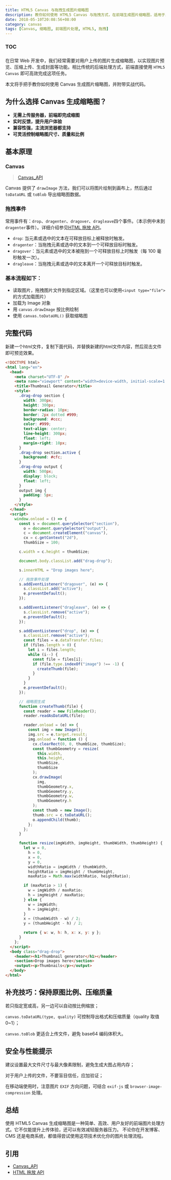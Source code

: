 ```yaml
---
title: HTML5 Canvas 与拖拽生成图片缩略图
description: 教你如何使用 HTML5 Canvas 与拖拽方式，在前端生成图片缩略图，适用于上传预览、封面生成、图片压缩等场景。附完整代码与常见注意事项。
date: 2018-05-10T20:08:56+08:00
category: canvas
tags: [Canvas, 缩略图, 前端图片处理, HTML5, 拖拽]
---
```


### TOC

###

在日常 Web 开发中，我们经常需要对用户上传的图片生成缩略图，以实现图片预览、压缩上传、生成封面等功能。相比传统的后端处理方式，前端直接使用 `HTML5 Canvas` 即可高效完成这项任务。

本文将手把手教你如何使用 Canvas 生成图片缩略图，并附带实战代码。

## 为什么选择 Canvas 生成缩略图？

- **无需上传服务器，前端即完成缩图**
- **实时反馈，提升用户体验**
- **兼容性强，主流浏览器都支持**
- **可灵活控制缩略图尺寸、质量和比例**

## 基本原理

### Canvas

> [Canvas_API](https://developer.mozilla.org/zh-CN/docs/Web/API/Canvas_API)

Canvas 提供了 `drawImage` 方法，我们可以将图片绘制到画布上，然后通过 `toDataURL` 或 `toBlob` 导出缩略图数据。

### 拖拽事件
常用事件有：`drop`、`dragenter`、`dragover`、`dragleave`四个事件。（本示例中未到`dragenter`事件）。详细介绍参见[HTML 拖放 API](https://developer.mozilla.org/zh-CN/docs/Web/API/HTML_Drag_and_Drop_API)。

- `drop`: 当元素或选中的文本在可释放目标上被释放时触发。
- `dragenter`：当拖拽元素或选中的文本到一个可释放目标时触发。
- `dragover`：当元素或选中的文本被拖到一个可释放目标上时触发（每 100 毫秒触发一次）。
- `dragleave`：当拖拽元素或选中的文本离开一个可释放目标时触发。


### 基本流程如下：

- 读取图片，拖拽图片文件到指定区域。（这里也可以使用`<input type="file">`的方式加载图片）
- 加载为 Image 对象
- 用 `canvas.drawImage` 按比例绘制
- 使用 `canvas.toDataURL()` 获取缩略图


## 完整代码

新建一个html文件，复制下面代码，并替换新建的html文件内容，然后双击文件即可预览效果。

```html
<!DOCTYPE html>
<html lang="en">
  <head>
    <meta charset="UTF-8" />
    <meta name="viewport" content="width=device-width, initial-scale=1.0" />
    <title>Thumbnail Generator</title>
    <style>
      .drag-drop section {
        width: 300px;
        height: 300px;
        border-radius: 10px;
        border: 2px dotted #999;
        background: #ccc;
        color: #999;
        text-align: center;
        line-height: 300px;
        float: left;
        margin-right: 10px;
      }
      .drag-drop section.active {
        background: #cfc;
      }
      .drag-drop output {
        width: 500px;
        display: block;
        float: left;
      }
      output img {
        padding: 5px;
      }
    </style>
  </head>
  <script>
    window.onload = () => {
      const s = document.querySelector("section"),
        o = document.querySelector("output"),
        c = document.createElement("canvas"),
        cx = c.getContext("2d"),
        thumbSize = 100;

      c.width = c.height = thumbSize;

      document.body.classList.add("drag-drop");

      s.innerHTML = "Drop images here";

      // 拖放事件处理
      s.addEventListener("dragover", (e) => {
        s.classList.add("active");
        e.preventDefault();
      });

      s.addEventListener("dragleave", (e) => {
        s.classList.remove("active");
        e.preventDefault();
      });

      s.addEventListener("drop", (e) => {
        s.classList.remove("active");
        const files = e.dataTransfer.files;
        if (files.length > 0) {
          let i = files.length;
          while (i--) {
            const file = files[i];
            if (file.type.indexOf("image") !== -1) {
              createThumb(file);
            }
          }
        }
        e.preventDefault();
      });

      // 缩略图生成
      function createThumb(file) {
        const reader = new FileReader();
        reader.readAsDataURL(file);

        reader.onload = (e) => {
          const img = new Image();
          img.src = e.target.result;
          img.onload = function () {
            cx.clearRect(0, 0, thumbSize, thumbSize);
            const thumbGeometry = resize(
              this.width,
              this.height,
              thumbSize,
              thumbSize
            );
            cx.drawImage(
              img,
              thumbGeometry.x,
              thumbGeometry.y,
              thumbGeometry.w,
              thumbGeometry.h
            );
            const thumb = new Image();
            thumb.src = c.toDataURL();
            o.appendChild(thumb);
          };
        };
      }

      function resize(imgWidth, imgHeight, thumbWidth, thumbHeight) {
        let w = 0,
          h = 0,
          x = 0,
          y = 0,
          widthRatio = imgWidth / thumbWidth,
          heightRatio = imgHeight / thumbHeight,
          maxRatio = Math.max(widthRatio, heightRatio);

        if (maxRatio > 1) {
          w = imgWidth / maxRatio;
          h = imgHeight / maxRatio;
        } else {
          w = imgWidth;
          h = imgHeight;
        }
        x = (thumbWidth - w) / 2;
        y = (thumbHeight - h) / 2;

        return { w: w, h: h, x: x, y: y };
      }
    };
  </script>
  <body class="drag-drop">
    <header><h1>Thumbnail generator</h1></header>
    <section>Drop images here</section>
    <output><p>Thumbnails</p></output>
  </body>
</html>
```


## 补充技巧：保持原图比例、压缩质量

若只指定宽或高，另一边可以自动按比例缩放；

`canvas.toDataURL(type, quality)` 可控制导出格式和压缩质量（quality 取值 0~1）；

`canvas.toBlob` 更适合上传文件，避免 base64 编码体积大。

## 安全与性能提示

建议设置最大文件尺寸与最大像素限制，避免生成大图占用内存；

对于用户上传的文件，不要盲目信任，应加验证；

在移动端使用时，注意图片 `EXIF` 方向问题，可结合 `exif-js` 或 `browser-image-compression` 处理。

## 总结

使用 HTML5 Canvas 生成缩略图是一种简单、高效、用户友好的前端图片处理方式。它不仅能提升上传体验，还可以有效减轻服务器压力。
不论你在开发博客、CMS 还是电商系统，都值得尝试使用这项技术优化你的图片处理流程。

## 引用

- [Canvas_API](https://developer.mozilla.org/zh-CN/docs/Web/API/Canvas_API)
- [HTML 拖放 API](https://developer.mozilla.org/zh-CN/docs/Web/API/HTML_Drag_and_Drop_API)

